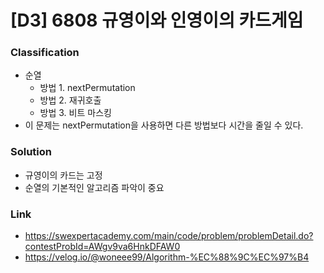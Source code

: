 # [D3] 6808 규영이와 인영이의 카드게임

### Classification
* 순열
  - 방법 1. nextPermutation
  - 방법 2. 재귀호출
  - 방법 3. 비트 마스킹
* 이 문제는 nextPermutation을 사용하면 다른 방법보다 시간을 줄일 수 있다.

### Solution
* 규영이의 카드는 고정
* 순열의 기본적인 알고리즘 파악이 중요

### Link
* https://swexpertacademy.com/main/code/problem/problemDetail.do?contestProbId=AWgv9va6HnkDFAW0
* https://velog.io/@woneee99/Algorithm-%EC%88%9C%EC%97%B4
